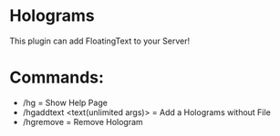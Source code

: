 # Holograms

This plugin can add FloatingText to your Server!

# Commands:

- /hg = Show Help Page
- /hgaddtext <text(unlimited args)> = Add a Holograms without File
- /hgremove = Remove Hologram
